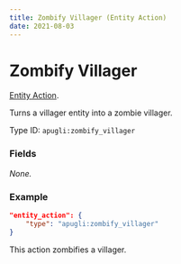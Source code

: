 ```yaml
---
title: Zombify Villager (Entity Action)
date: 2021-08-03
---
```


# Zombify Villager

[Entity Action](../entity_action_types.md).

Turns a villager entity into a zombie villager.

Type ID: `apugli:zombify_villager`

### Fields

*None.*

### Example
```json
"entity_action": {
    "type": "apugli:zombify_villager"
}
```
This action zombifies a villager.